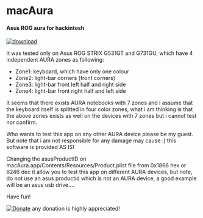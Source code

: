# macAura

#### Asus ROG aura for hackintosh

[![download](https://img.shields.io/github/v/release/serdeliuk/macAura?style=plastic)](https://github.com/serdeliuk/macAura/releases/download/1/macAura.app.zip)

It was tested only on Asus ROG STRIX G531GT and G731GU, which have 4 independent AURA zones as following:

- Zone1: keyboard, which have only one colour
- Zone2: light-bar corners (front corners)
- Zone3: light-bar front left half and right side
- Zone4: light-bar front right half and left side

It seems that there exists AURA notebooks with 7 zones and i assume that the keyboard itself is splitted in four color zones, what i am thinking is that the above zones exists as well on the devices with 7 zones but i cannot test nor confirm.

Who wants to test this app on any other AURA device please be my guest.
But note that i am not responsible for any damage may cause :) this software is provided AS IS!

Changing the asusProductID on macAura.app/Contents/Resources/Product.plist file from 0x1866 hex or 6246 dec it allow you to test this app on different AURA devices, but note, do not use an asus productid which is not an AURA device, a good example will be an asus usb drive....

Have fun!

[![Donate](https://img.shields.io/badge/Donate-PayPal-green.svg)](https://paypal.me/serdeliuk) any donation is highly appreciated!
